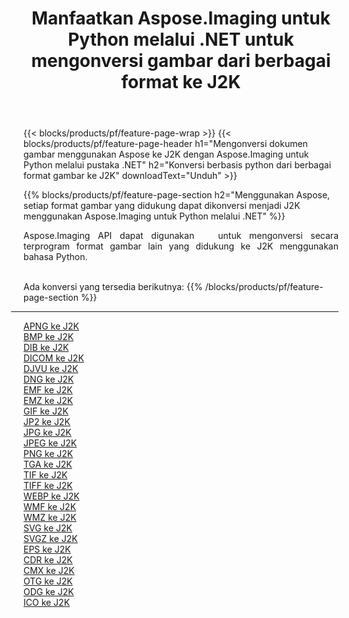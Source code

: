 ﻿---
title: Manfaatkan Aspose.Imaging untuk Python melalui .NET untuk mengonversi gambar dari berbagai format ke J2K 
weight: 3920
url: /id/python-net/conversion/to/j2k 
lang: id
langdirlevel: 2
locales: zh-hans,ja,it,ru,de,es,fr,nl,id,lt,pl,pt,vi,tr,ko,zh-hant,ar,hi,th,sv,cs,uk,he
description: Anda dapat menggunakan Aspose.Imaging untuk Python melalui pustaka .NET untuk mengonversi dari berbagai format ke J2K
---

{{< blocks/products/pf/feature-page-wrap >}}
{{< blocks/products/pf/feature-page-header h1="Mengonversi dokumen gambar menggunakan Aspose ke J2K dengan Aspose.Imaging untuk Python melalui pustaka .NET" h2="Konversi berbasis python dari berbagai format gambar ke J2K" downloadText="Unduh" >}}


{{% blocks/products/pf/feature-page-section  h2="Menggunakan Aspose, setiap format gambar yang didukung dapat dikonversi menjadi J2K menggunakan Aspose.Imaging untuk Python melalui .NET" %}}
<p align=justify>Aspose.Imaging API dapat digunakan   untuk mengonversi secara terprogram format gambar lain yang didukung ke J2K menggunakan bahasa Python.</p>
<br/>
Ada konversi yang tersedia berikutnya:
{{% /blocks/products/pf/feature-page-section %}}
<div class="container-fluid productfamilypage bg-gray">
    <div class="convertypes bg-gray agp-content section">
        <div class="container">
		<hr style="margin-left:-20px;"/>
		<div class="row other-converters">
		    <div class='col-md-2 other-converter remove-lp remove-rp'><a href="/imaging/id/python-net/conversion/apng-to-j2k" >APNG ke J2K</a></div>
<div class='col-md-2 other-converter remove-lp remove-rp'><a href="/imaging/id/python-net/conversion/bmp-to-j2k" >BMP ke J2K</a></div>
<div class='col-md-2 other-converter remove-lp remove-rp'><a href="/imaging/id/python-net/conversion/dib-to-j2k" >DIB ke J2K</a></div>
<div class='col-md-2 other-converter remove-lp remove-rp'><a href="/imaging/id/python-net/conversion/dicom-to-j2k" >DICOM ke J2K</a></div>
<div class='col-md-2 other-converter remove-lp remove-rp'><a href="/imaging/id/python-net/conversion/djvu-to-j2k" >DJVU ke J2K</a></div>
<div class='col-md-2 other-converter remove-lp remove-rp'><a href="/imaging/id/python-net/conversion/dng-to-j2k" >DNG ke J2K</a></div>
<div class='col-md-2 other-converter remove-lp remove-rp'><a href="/imaging/id/python-net/conversion/emf-to-j2k" >EMF ke J2K</a></div>
<div class='col-md-2 other-converter remove-lp remove-rp'><a href="/imaging/id/python-net/conversion/emz-to-j2k" >EMZ ke J2K</a></div>
<div class='col-md-2 other-converter remove-lp remove-rp'><a href="/imaging/id/python-net/conversion/gif-to-j2k" >GIF ke J2K</a></div>
<div class='col-md-2 other-converter remove-lp remove-rp'><a href="/imaging/id/python-net/conversion/jp2-to-j2k" >JP2 ke J2K</a></div>
<div class='col-md-2 other-converter remove-lp remove-rp'><a href="/imaging/id/python-net/conversion/jpg-to-j2k" >JPG ke J2K</a></div>
<div class='col-md-2 other-converter remove-lp remove-rp'><a href="/imaging/id/python-net/conversion/jpeg-to-j2k" >JPEG ke J2K</a></div>
<div class='col-md-2 other-converter remove-lp remove-rp'><a href="/imaging/id/python-net/conversion/png-to-j2k" >PNG ke J2K</a></div>
<div class='col-md-2 other-converter remove-lp remove-rp'><a href="/imaging/id/python-net/conversion/tga-to-j2k" >TGA ke J2K</a></div>
<div class='col-md-2 other-converter remove-lp remove-rp'><a href="/imaging/id/python-net/conversion/tif-to-j2k" >TIF ke J2K</a></div>
<div class='col-md-2 other-converter remove-lp remove-rp'><a href="/imaging/id/python-net/conversion/tiff-to-j2k" >TIFF ke J2K</a></div>
<div class='col-md-2 other-converter remove-lp remove-rp'><a href="/imaging/id/python-net/conversion/webp-to-j2k" >WEBP ke J2K</a></div>
<div class='col-md-2 other-converter remove-lp remove-rp'><a href="/imaging/id/python-net/conversion/wmf-to-j2k" >WMF ke J2K</a></div>
<div class='col-md-2 other-converter remove-lp remove-rp'><a href="/imaging/id/python-net/conversion/wmz-to-j2k" >WMZ ke J2K</a></div>
<div class='col-md-2 other-converter remove-lp remove-rp'><a href="/imaging/id/python-net/conversion/svg-to-j2k" >SVG ke J2K</a></div>
<div class='col-md-2 other-converter remove-lp remove-rp'><a href="/imaging/id/python-net/conversion/svgz-to-j2k" >SVGZ ke J2K</a></div>
<div class='col-md-2 other-converter remove-lp remove-rp'><a href="/imaging/id/python-net/conversion/eps-to-j2k" >EPS ke J2K</a></div>
<div class='col-md-2 other-converter remove-lp remove-rp'><a href="/imaging/id/python-net/conversion/cdr-to-j2k" >CDR ke J2K</a></div>
<div class='col-md-2 other-converter remove-lp remove-rp'><a href="/imaging/id/python-net/conversion/cmx-to-j2k" >CMX ke J2K</a></div>
<div class='col-md-2 other-converter remove-lp remove-rp'><a href="/imaging/id/python-net/conversion/otg-to-j2k" >OTG ke J2K</a></div>
<div class='col-md-2 other-converter remove-lp remove-rp'><a href="/imaging/id/python-net/conversion/odg-to-j2k" >ODG ke J2K</a></div>
<div class='col-md-2 other-converter remove-lp remove-rp'><a href="/imaging/id/python-net/conversion/ico-to-j2k" >ICO ke J2K</a></div>
                </div>
        </div>
    </div>
</div>
<br/>

